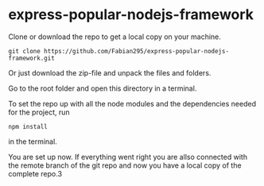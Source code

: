 # express-popular-nodejs-framework
Clone or download the repo to get a local copy on your machine.

```
git clone https://github.com/Fabian295/express-popular-nodejs-framework.git
```

Or just download the zip-file and unpack the files and folders.

Go to the root folder and open this directory in a terminal.

To set the repo up with all the node modules and the dependencies needed for the project, run 

```
npm install
```
in the terminal. 

You are set up now. If everything went right you are allso connected with 
the remote branch of the git repo and now  you have a local copy of the complete repo.3

